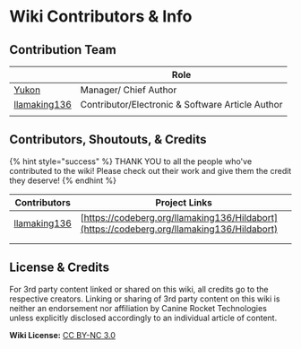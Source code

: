 # Wiki Contributors & Info

## Contribution Team

<table><thead><tr><th data-type="users" data-multiple></th><th>Role</th></tr></thead><tbody><tr><td><a href="http://localhost:5000/u/MuiZts1GNphi1dkDTCY3ivZH1Os2">Yukon</a></td><td>Manager/ Chief Author</td></tr><tr><td><a href="http://localhost:5000/u/xB2g818Jdkfh3Iflur0zbF68QTj2">llamaking136</a></td><td>Contributor/Electronic &#x26; Software Article Author</td></tr><tr><td></td><td></td></tr></tbody></table>

## Contributors, Shoutouts, & Credits

{% hint style="success" %}
THANK YOU to all the people who've contributed to the wiki! Please check out their work and give them the credit they deserve!
{% endhint %}

| Contributors                                    | Project Links                                                                              |
| ----------------------------------------------- | ------------------------------------------------------------------------------------------ |
| [llamaking136](https://github.com/llamaking136) | [https://codeberg.org/llamaking136/Hildabort](https://codeberg.org/llamaking136/Hildabort) |
|                                                 |                                                                                            |
|                                                 |                                                                                            |





## License & Credits

For 3rd party content linked or shared on this wiki, all credits go to the respective creators. Linking or sharing of 3rd party content on this wiki is neither an endorsement nor affiliation by Canine Rocket Technologies unless explicitly disclosed accordingly to an individual article of content.&#x20;

**Wiki License:** [CC BY-NC 3.0](https://creativecommons.org/licenses/by-nc/3.0/)

